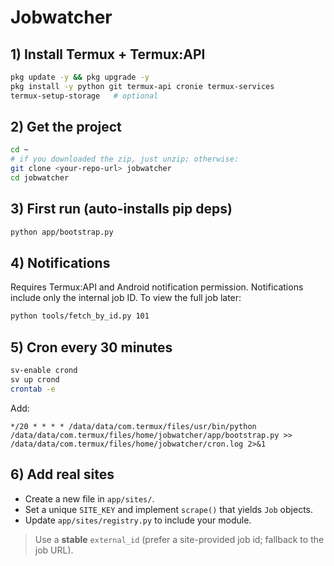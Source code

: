 # Jobwatcher

## 1) Install Termux + Termux:API
```bash
pkg update -y && pkg upgrade -y
pkg install -y python git termux-api cronie termux-services
termux-setup-storage   # optional
```

## 2) Get the project
```bash
cd ~
# if you downloaded the zip, just unzip; otherwise:
git clone <your-repo-url> jobwatcher
cd jobwatcher
```

## 3) First run (auto-installs pip deps)
```bash
python app/bootstrap.py
```

## 4) Notifications
Requires Termux:API and Android notification permission. Notifications include only the internal job ID.
To view the full job later:
```bash
python tools/fetch_by_id.py 101
```

## 5) Cron every 30 minutes
```bash
sv-enable crond
sv up crond
crontab -e
```
Add:
```
*/20 * * * * /data/data/com.termux/files/usr/bin/python /data/data/com.termux/files/home/jobwatcher/app/bootstrap.py >> /data/data/com.termux/files/home/jobwatcher/cron.log 2>&1
```

## 6) Add real sites
- Create a new file in `app/sites/`.
- Set a unique `SITE_KEY` and implement `scrape()` that yields `Job` objects.
- Update `app/sites/registry.py` to include your module.

> Use a **stable** `external_id` (prefer a site-provided job id; fallback to the job URL).
